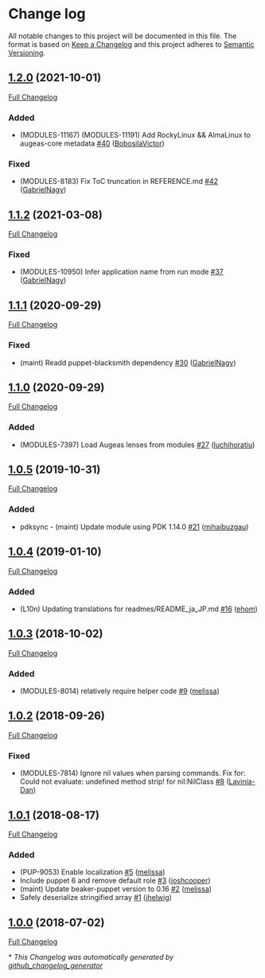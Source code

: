 # Change log

All notable changes to this project will be documented in this file. The format is based on [Keep a Changelog](http://keepachangelog.com/en/1.0.0/) and this project adheres to [Semantic Versioning](http://semver.org).

## [1.2.0](https://github.com/puppetlabs/puppetlabs-augeas_core/tree/1.2.0) (2021-10-01)

[Full Changelog](https://github.com/puppetlabs/puppetlabs-augeas_core/compare/1.1.2...1.2.0)

### Added

- \(MODULES-11167\) \(MODULES-11191\) Add RockyLinux && AlmaLinux to augeas-core metadata [\#40](https://github.com/puppetlabs/puppetlabs-augeas_core/pull/40) ([BobosilaVictor](https://github.com/BobosilaVictor))

### Fixed

- \(MODULES-8183\) Fix ToC truncation in REFERENCE.md [\#42](https://github.com/puppetlabs/puppetlabs-augeas_core/pull/42) ([GabrielNagy](https://github.com/GabrielNagy))

## [1.1.2](https://github.com/puppetlabs/puppetlabs-augeas_core/tree/1.1.2) (2021-03-08)

[Full Changelog](https://github.com/puppetlabs/puppetlabs-augeas_core/compare/1.1.1...1.1.2)

### Fixed

- \(MODULES-10950\) Infer application name from run mode [\#37](https://github.com/puppetlabs/puppetlabs-augeas_core/pull/37) ([GabrielNagy](https://github.com/GabrielNagy))

## [1.1.1](https://github.com/puppetlabs/puppetlabs-augeas_core/tree/1.1.1) (2020-09-29)

[Full Changelog](https://github.com/puppetlabs/puppetlabs-augeas_core/compare/1.1.0...1.1.1)

### Fixed

- \(maint\) Readd puppet-blacksmith dependency [\#30](https://github.com/puppetlabs/puppetlabs-augeas_core/pull/30) ([GabrielNagy](https://github.com/GabrielNagy))

## [1.1.0](https://github.com/puppetlabs/puppetlabs-augeas_core/tree/1.1.0) (2020-09-29)

[Full Changelog](https://github.com/puppetlabs/puppetlabs-augeas_core/compare/1.0.5...1.1.0)

### Added

- \(MODULES-7397\) Load Augeas lenses from modules [\#27](https://github.com/puppetlabs/puppetlabs-augeas_core/pull/27) ([luchihoratiu](https://github.com/luchihoratiu))

## [1.0.5](https://github.com/puppetlabs/puppetlabs-augeas_core/tree/1.0.5) (2019-10-31)

[Full Changelog](https://github.com/puppetlabs/puppetlabs-augeas_core/compare/1.0.4...1.0.5)

### Added

- pdksync - \(maint\) Update module using PDK 1.14.0 [\#21](https://github.com/puppetlabs/puppetlabs-augeas_core/pull/21) ([mihaibuzgau](https://github.com/mihaibuzgau))

## [1.0.4](https://github.com/puppetlabs/puppetlabs-augeas_core/tree/1.0.4) (2019-01-10)

[Full Changelog](https://github.com/puppetlabs/puppetlabs-augeas_core/compare/1.0.3...1.0.4)

### Added

- \(L10n\) Updating translations for readmes/README\_ja\_JP.md [\#16](https://github.com/puppetlabs/puppetlabs-augeas_core/pull/16) ([ehom](https://github.com/ehom))

## [1.0.3](https://github.com/puppetlabs/puppetlabs-augeas_core/tree/1.0.3) (2018-10-02)

[Full Changelog](https://github.com/puppetlabs/puppetlabs-augeas_core/compare/1.0.2...1.0.3)

### Added

- \(MODULES-8014\) relatively require helper code [\#9](https://github.com/puppetlabs/puppetlabs-augeas_core/pull/9) ([melissa](https://github.com/melissa))

## [1.0.2](https://github.com/puppetlabs/puppetlabs-augeas_core/tree/1.0.2) (2018-09-26)

[Full Changelog](https://github.com/puppetlabs/puppetlabs-augeas_core/compare/1.0.1...1.0.2)

### Fixed

- \(MODULES-7814\) Ignore nil values when parsing commands. Fix for: Could not evaluate: undefined method strip! for nil:NilClass [\#8](https://github.com/puppetlabs/puppetlabs-augeas_core/pull/8) ([Lavinia-Dan](https://github.com/Lavinia-Dan))

## [1.0.1](https://github.com/puppetlabs/puppetlabs-augeas_core/tree/1.0.1) (2018-08-17)

[Full Changelog](https://github.com/puppetlabs/puppetlabs-augeas_core/compare/1.0.0...1.0.1)

### Added

- \(PUP-9053\) Enable localization [\#5](https://github.com/puppetlabs/puppetlabs-augeas_core/pull/5) ([melissa](https://github.com/melissa))
- Include puppet 6 and remove default role [\#3](https://github.com/puppetlabs/puppetlabs-augeas_core/pull/3) ([joshcooper](https://github.com/joshcooper))
- \(maint\) Update beaker-puppet version to 0.16 [\#2](https://github.com/puppetlabs/puppetlabs-augeas_core/pull/2) ([melissa](https://github.com/melissa))
- Safely deserialize stringified array [\#1](https://github.com/puppetlabs/puppetlabs-augeas_core/pull/1) ([jhelwig](https://github.com/jhelwig))

## [1.0.0](https://github.com/puppetlabs/puppetlabs-augeas_core/tree/1.0.0) (2018-07-02)

[Full Changelog](https://github.com/puppetlabs/puppetlabs-augeas_core/compare/b9263341547f13a6af09f748d9b9ac483b5d2030...1.0.0)



\* *This Changelog was automatically generated by [github_changelog_generator](https://github.com/github-changelog-generator/github-changelog-generator)*
